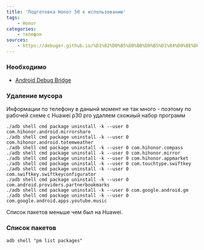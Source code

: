 ```yaml
---
title: 'Подготовка Honor 50 к использованию'
tags: 
    - Honor
categories:
    - телефон
sources:
    - https://debuger.github.io/%D1%82%D0%B5%D0%BB%D0%B5%D1%84%D0%BE%D0%BD/2020/10/08/huawei-mate-p30.html
---
```


### Необходимо
* [Android Debug Bridge](https://developer.android.com/studio/releases/platform-tools.html)

### Удаление мусора
Информации по телефону в данынй момент не так много - поэтому по рабочей схеме с Huawei p30 pro удаляем схожиый набор программ
```
./adb shell cmd package uninstall -k --user 0 com.hihonor.android.mirrorshare
./adb shell cmd package uninstall -k --user 0 com.hihonor.android.totemweather
./adb shell cmd package uninstall -k --user 0 com.hihonor.compass
./adb shell cmd package uninstall -k --user 0 com.hihonor.mirror
./adb shell cmd package uninstall -k --user 0 com.hihonor.appmarket
./adb shell cmd package uninstall -k --user 0 com.touchtype.swiftkey
./adb shell cmd package uninstall -k --user 0 com.swiftkey.swiftkeyconfigurator
./adb shell cmd package uninstall -k --user 0 com.android.providers.partnerbookmarks
./adb shell cmd package uninstall -k --user 0 com.google.android.gm 
./adb shell cmd package uninstall -k --user 0 com.google.android.apps.youtube.music
```
Список пакетов меньше чем был на Huawei.
### Список пакетов
```
adb shell "pm list packages" 
```